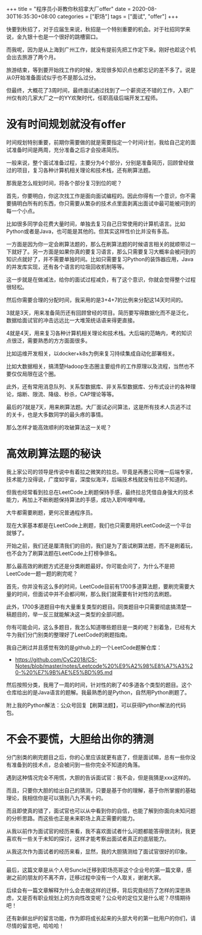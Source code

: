 +++
title = "程序员小哥教你秋招拿大厂offer"
date = 2020-08-30T16:35:30+08:00
categories = ["职场"]
tags = ["面试", "offer"]
+++


快要到秋招了，对于应届生来说，秋招是一个特别重要的机会。对于社招同学来说，金九银十也是一个很好的跳槽窗口。

而我呢，因为是从上海到广州工作，就没有提前先把工作定下来。刚好也趁这个机会出去旅游了两个月。

旅游结束，等到要开始找工作的时候，发现很多知识点也都忘记的差不多了。说是从0开始准备面试似乎也不是那么过分。

但最终，大概花了3周时间，最终面试通过找到了一个薪资还不错的工作，入职广州仅有的几家大厂之一的YY欢聚时代，任职高级后端开发工程师。

<!--more-->

# 没有时间规划就没有offer

时间规划特别重要，前期你需要做的就是需要指定一个时间计划，我给自己定的面试准备时间是两周，充分准备之后才会投递简历。

一般来说，整个面试准备过程，主要分为4个部分，分别是准备简历，回顾曾经做过的项目，复习各种计算机相关理论和技术栈，还有刷算法题。

那我是怎么规划时间，将各个部分复习到位的呢？

首先，你要明白，你这次找工作是面向面试编程的。因此你得有一个意识，你不需要搞明白所有的东西，你只需要从繁杂的技术点里面剥离出面试中最可能被问到的每一个小点。

比如很多同学会花费大量时间，单独去复习自己日常使用的计算机语言。比如Python或者是Java，也可能是其他的。但其实这样性价比并没有多高。

一方面是因为你一定会刷算法题的，那么在刷算法题的时候语言相关的就顺带过一下就好了。另一方面是如果你真的要复习语言，那么只需要复习大概率会被问到的知识点就好了，并不需要单独时间。比如只需要复习Python的装饰器应用，Java的并发库实现，还有各个语言的垃圾回收机制等等。

这一步就是在做减法，给你的面试过程减负，有了这个意识，你就会觉得整个过程很轻松。

然后你需要合理的分配时间，我采用的是3+4+7的比例来分配这14天时间的。

3就是3天，用来准备简历还有回顾曾经的项目。简历要写得数据化而不是泛化，数据给面试官的冲击远远比一大堆笼统话语来得更直接。

4就是4天，用来复习各种计算机相关理论和技术栈。大后端的范畴内，考的知识点很泛，需要熟悉的方方面面很多。

比如运维开发相关，以docker+k8s为例来复习持续集成自动化部署相关。

比如大数据相关，搞清楚Hadoop生态圈主要组件的工作原理以及流程，当然也不要仅仅局限在这个圈。

此外，还有常用消息队列、关系型数据库、非关系型数据库、分布式设计的各种理论，熔断、限流、降级、秒杀，CAP理论等等。

最后的7就是7天，用来刷算法题。大厂面试必问算法，这是所有技术人员逃不过的关卡，也是大多数同学的最头疼的事情。

那么怎样才能高效顺利的攻破算法这一关呢？

# 高效刷算法题的秘诀

我上家公司的领导是传说中有着拉之微笑的拉总。毕竟是再惠公司唯一后端专家，技术能力没得说，广度如宇宙，深度似海洋，后端技术栈就没有拉总不知道的。

但我也经常看到拉总在LeetCode上刷题保持手感，最终拉总凭借自身强大的技术能力，再加上不断刷题保持算法的手感，成功入职哔哩哔哩。

大牛都需要刷题，更何况普通程序员。

现在大家基本都是在LeetCode上刷题，我们也只需要用好LeetCode这一个平台就够了。

开始之前，我们还是厘清我们的目的，我们是为了面试刷算法题，而不是刷着玩，也不会为了刷算法题在LeetCode上打榜争排名。

那么最高效的刷题方式还是分类刷题最好。你可能会问了，为什么不是把LeetCode一题一题的刷完呢？

首先，你并没有这么多的时间，LeetCode目前有1700多道算法题，要刷完需要大量的时间，但面试中并不会都问啊，那么我们就需要有针对性的去刷题。

此外，1700多道题目中有大量重复类型的题目。同类题目中只需要彻底搞清楚一稿题目的，举一反三就能解决这一类型的全部问题。

你有可能会问，这么多题目，我怎么知道哪些题目是一类的呢？别着急，已经有大牛为我们分门别类的整理好了LeetCode的刷题指南。

我自己刷过并且感觉有效的是github上的一个LeetCode题解仓库：

- https://github.com/CyC2018/CS-Notes/blob/master/notes/Leetcode%20%E9%A2%98%E8%A7%A3%20-%20%E7%9B%AE%E5%BD%95.md

然后按照分类，我用了一周的时间，针对性的刷了40多道各个类型的题目。这个仓库给出的是Java语言的题解。我最熟悉的是Python，自然用Python刷题了。

附上我的Python解法：公众号回复【刷算法题】，可以获得Python解法的代码包。

# 不会不要慌，大胆给出你的猜测

分门别类的刷完题目之后，你的心里应该就更有底了，但是面试嘛，总有一些你没有准备到的技术点，总会被问到一些你完全不知道的角落。

遇到这种情况完全不用慌，大胆的告诉面试官：我不会，但是我猜是xxx这样的。

而且，只要你大胆的给出自己的猜测，只要是基于你的理解，基于你所掌握的基础理论，我相信你是可以猜到八九不离十的。

而且即使真的错了，面试官也可以从中看到你的自信，也能了解到你面向未知问题的分析思路。而这些也正是未来职场上真正需要的能力。

从我以前作为面试官的经历来看，我不喜欢面试者什么问题都能答得很流利，我更喜欢有一些关于未知的探讨，这样才能考察出面试者真正的底层能力。

从我这次作为面试者的经历来看，显然，我的大胆猜测给了面试官很好的印象。

---

最后，这篇文章是从个人号Suncle迁移到职场亮哥这个企业号的第一篇文章，感谢之前的朋友的不离不弃，迁移过程中没有一个人取关，谢谢大家。

后续会有一篇文章解释为什么会去做这样的迁移，背后究竟经历了怎样的深思熟虑，又是否有职业规划上的方向性改变呢？公众号的定位又是什么呢？尽情期待吧！

还有新鲜出炉的留言功能，作为即将成长起来的头部大号的第一批用户的你们，请尽情的留言吧，哈哈哈！

